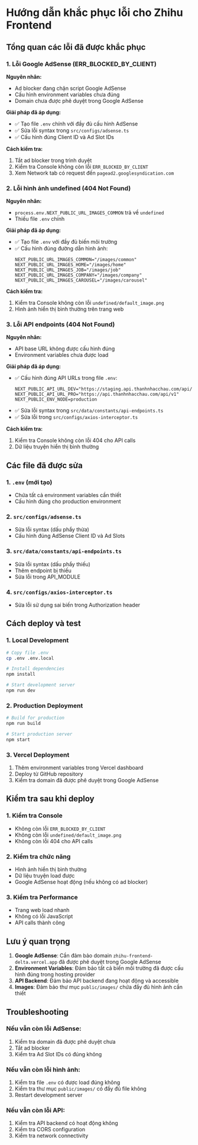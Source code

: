 # Hướng dẫn khắc phục lỗi cho Zhihu Frontend

## Tổng quan các lỗi đã được khắc phục

### 1. Lỗi Google AdSense (ERR_BLOCKED_BY_CLIENT)

**Nguyên nhân:**
- Ad blocker đang chặn script Google AdSense
- Cấu hình environment variables chưa đúng
- Domain chưa được phê duyệt trong Google AdSense

**Giải pháp đã áp dụng:**
- ✅ Tạo file `.env` chính với đầy đủ cấu hình AdSense
- ✅ Sửa lỗi syntax trong `src/configs/adsense.ts`
- ✅ Cấu hình đúng Client ID và Ad Slot IDs

**Cách kiểm tra:**
1. Tắt ad blocker trong trình duyệt
2. Kiểm tra Console không còn lỗi `ERR_BLOCKED_BY_CLIENT`
3. Xem Network tab có request đến `pagead2.googlesyndication.com`

### 2. Lỗi hình ảnh undefined (404 Not Found)

**Nguyên nhân:**
- `process.env.NEXT_PUBLIC_URL_IMAGES_COMMON` trả về `undefined`
- Thiếu file `.env` chính

**Giải pháp đã áp dụng:**
- ✅ Tạo file `.env` với đầy đủ biến môi trường
- ✅ Cấu hình đúng đường dẫn hình ảnh:
  ```
  NEXT_PUBLIC_URL_IMAGES_COMMON="/images/common"
  NEXT_PUBLIC_URL_IMAGES_HOME="/images/home"
  NEXT_PUBLIC_URL_IMAGES_JOB="/images/job"
  NEXT_PUBLIC_URL_IMAGES_COMPANY="/images/company"
  NEXT_PUBLIC_URL_IMAGES_CAROUSEL="/images/carousel"
  ```

**Cách kiểm tra:**
1. Kiểm tra Console không còn lỗi `undefined/default_image.png`
2. Hình ảnh hiển thị bình thường trên trang web

### 3. Lỗi API endpoints (404 Not Found)

**Nguyên nhân:**
- API base URL không được cấu hình đúng
- Environment variables chưa được load

**Giải pháp đã áp dụng:**
- ✅ Cấu hình đúng API URLs trong file `.env`:
  ```
  NEXT_PUBLIC_API_URL_DEV="https://staging.api.thanhnhacchau.com/api/v1"
  NEXT_PUBLIC_API_URL_PRO="https://api.thanhnhacchau.com/api/v1"
  NEXT_PUBLIC_ENV_NODE=production
  ```
- ✅ Sửa lỗi syntax trong `src/data/constants/api-endpoints.ts`
- ✅ Sửa lỗi trong `src/configs/axios-interceptor.ts`

**Cách kiểm tra:**
1. Kiểm tra Console không còn lỗi 404 cho API calls
2. Dữ liệu truyện hiển thị bình thường

## Các file đã được sửa

### 1. `.env` (mới tạo)
- Chứa tất cả environment variables cần thiết
- Cấu hình đúng cho production environment

### 2. `src/configs/adsense.ts`
- Sửa lỗi syntax (dấu phẩy thừa)
- Cấu hình đúng AdSense Client ID và Ad Slots

### 3. `src/data/constants/api-endpoints.ts`
- Sửa lỗi syntax (dấu phẩy thiếu)
- Thêm endpoint bị thiếu
- Sửa lỗi trong API_MODULE

### 4. `src/configs/axios-interceptor.ts`
- Sửa lỗi sử dụng sai biến trong Authorization header

## Cách deploy và test

### 1. Local Development
```bash
# Copy file .env
cp .env .env.local

# Install dependencies
npm install

# Start development server
npm run dev
```

### 2. Production Deployment
```bash
# Build for production
npm run build

# Start production server
npm start
```

### 3. Vercel Deployment
1. Thêm environment variables trong Vercel dashboard
2. Deploy từ GitHub repository
3. Kiểm tra domain đã được phê duyệt trong Google AdSense

## Kiểm tra sau khi deploy

### 1. Kiểm tra Console
- Không còn lỗi `ERR_BLOCKED_BY_CLIENT`
- Không còn lỗi `undefined/default_image.png`
- Không còn lỗi 404 cho API calls

### 2. Kiểm tra chức năng
- Hình ảnh hiển thị bình thường
- Dữ liệu truyện load được
- Google AdSense hoạt động (nếu không có ad blocker)

### 3. Kiểm tra Performance
- Trang web load nhanh
- Không có lỗi JavaScript
- API calls thành công

## Lưu ý quan trọng

1. **Google AdSense**: Cần đảm bảo domain `zhihu-frontend-delta.vercel.app` đã được phê duyệt trong Google AdSense
2. **Environment Variables**: Đảm bảo tất cả biến môi trường đã được cấu hình đúng trong hosting provider
3. **API Backend**: Đảm bảo API backend đang hoạt động và accessible
4. **Images**: Đảm bảo thư mục `public/images/` chứa đầy đủ hình ảnh cần thiết

## Troubleshooting

### Nếu vẫn còn lỗi AdSense:
1. Kiểm tra domain đã được phê duyệt chưa
2. Tắt ad blocker
3. Kiểm tra Ad Slot IDs có đúng không

### Nếu vẫn còn lỗi hình ảnh:
1. Kiểm tra file `.env` có được load đúng không
2. Kiểm tra thư mục `public/images/` có đầy đủ file không
3. Restart development server

### Nếu vẫn còn lỗi API:
1. Kiểm tra API backend có hoạt động không
2. Kiểm tra CORS configuration
3. Kiểm tra network connectivity

